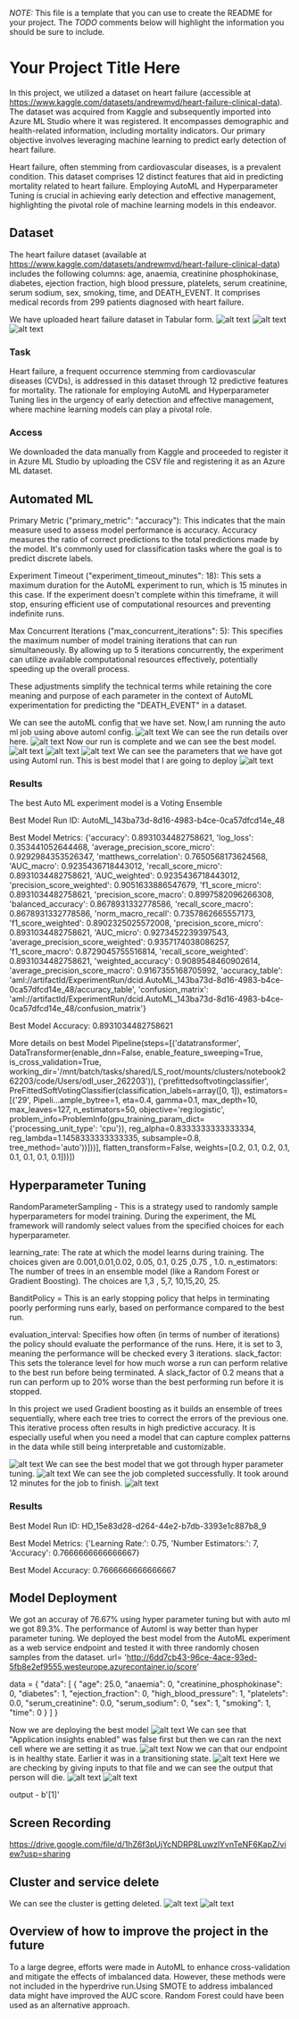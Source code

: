 *NOTE:* This file is a template that you can use to create the README for your project. The *TODO* comments below will highlight the information you should be sure to include.

# Your Project Title Here
In this project, we utilized a dataset on heart failure (accessible at https://www.kaggle.com/datasets/andrewmvd/heart-failure-clinical-data). The dataset was acquired from Kaggle and subsequently imported into Azure ML Studio where it was registered. It encompasses demographic and health-related information, including mortality indicators. Our primary objective involves leveraging machine learning to predict early detection of heart failure.

Heart failure, often stemming from cardiovascular diseases, is a prevalent condition. This dataset comprises 12 distinct features that aid in predicting mortality related to heart failure. Employing AutoML and Hyperparameter Tuning is crucial in achieving early detection and effective management, highlighting the pivotal role of machine learning models in this endeavor.

## Dataset
The heart failure dataset (available at https://www.kaggle.com/datasets/andrewmvd/heart-failure-clinical-data) includes the following columns: age, anaemia, creatinine phosphokinase, diabetes, ejection fraction, high blood pressure, platelets, serum creatinine, serum sodium, sex, smoking, time, and DEATH_EVENT. It comprises medical records from 299 patients diagnosed with heart failure.

We have uploaded heart failure dataset in Tabular form.
![alt text](image-1.png)
![alt text](image.png)
![alt text](image-2.png)


### Task
Heart failure, a frequent occurrence stemming from cardiovascular diseases (CVDs), is addressed in this dataset through 12 predictive features for mortality. The rationale for employing AutoML and Hyperparameter Tuning lies in the urgency of early detection and effective management, where machine learning models can play a pivotal role.

### Access
We downloaded the data manually from Kaggle and proceeded to register it in Azure ML Studio by uploading the CSV file and registering it as an Azure ML dataset.

## Automated ML
Primary Metric ("primary_metric": "accuracy"): This indicates that the main measure used to assess model performance is accuracy. Accuracy measures the ratio of correct predictions to the total predictions made by the model. It's commonly used for classification tasks where the goal is to predict discrete labels.

Experiment Timeout ("experiment_timeout_minutes": 18): This sets a maximum duration for the AutoML experiment to run, which is 15 minutes in this case. If the experiment doesn't complete within this timeframe, it will stop, ensuring efficient use of computational resources and preventing indefinite runs.

Max Concurrent Iterations ("max_concurrent_iterations": 5): This specifies the maximum number of model training iterations that can run simultaneously. By allowing up to 5 iterations concurrently, the experiment can utilize available computational resources effectively, potentially speeding up the overall process.

These adjustments simplify the technical terms while retaining the core meaning and purpose of each parameter in the context of AutoML experimentation for predicting the "DEATH_EVENT" in a dataset.

We can see the autoML config that we have set. Now,I am running the auto ml job using above automl config. 
![alt text](image-12.png)
We can see the run details over here.
![alt text](image-13.png)
Now our run is complete and we can see the best model.
![alt text](image-14.png)
![alt text](image-15.png)
![alt text](image-16.png)
We can see the parameters that we have got using Automl run. This is best model that I are going to deploy
![alt text](image-17.png)

### Results
The best Auto ML experiment model is a Voting Ensemble

Best Model Run ID: AutoML_143ba73d-8d16-4983-b4ce-0ca57dfcd14e_48

Best Model Metrics: {'accuracy': 0.8931034482758621, 'log_loss': 0.353441052644468, 'average_precision_score_micro': 0.9292984353526347, 'matthews_correlation': 0.7650568173624568, 'AUC_macro': 0.9235436718443012, 'recall_score_micro': 0.8931034482758621, 'AUC_weighted': 0.9235436718443012, 'precision_score_weighted': 0.9051633886547679, 'f1_score_micro': 0.8931034482758621, 'precision_score_macro': 0.8997582096266308, 'balanced_accuracy': 0.8678931332778586, 'recall_score_macro': 0.8678931332778586, 'norm_macro_recall': 0.7357862665557173, 'f1_score_weighted': 0.8902325025572008, 'precision_score_micro': 0.8931034482758621, 'AUC_micro': 0.9273452239397543, 'average_precision_score_weighted': 0.9357174038086257, 'f1_score_macro': 0.8729045755516814, 'recall_score_weighted': 0.8931034482758621, 'weighted_accuracy': 0.9089548460902614, 'average_precision_score_macro': 0.9167355168705992, 'accuracy_table': 'aml://artifactId/ExperimentRun/dcid.AutoML_143ba73d-8d16-4983-b4ce-0ca57dfcd14e_48/accuracy_table', 'confusion_matrix': 'aml://artifactId/ExperimentRun/dcid.AutoML_143ba73d-8d16-4983-b4ce-0ca57dfcd14e_48/confusion_matrix'}

Best Model Accuracy: 0.8931034482758621

More details on best Model Pipeline(steps=[('datatransformer',
                 DataTransformer(enable_dnn=False, enable_feature_sweeping=True, is_cross_validation=True, working_dir='/mnt/batch/tasks/shared/LS_root/mounts/clusters/notebook262203/code/Users/odl_user_262203')),
                ('prefittedsoftvotingclassifier',
                 PreFittedSoftVotingClassifier(classification_labels=array([0, 1]), estimators=[('29', Pipeli...ample_bytree=1, eta=0.4, gamma=0.1, max_depth=10, max_leaves=127, n_estimators=50, objective='reg:logistic', problem_info=ProblemInfo(gpu_training_param_dict={'processing_unit_type': 'cpu'}), reg_alpha=0.8333333333333334, reg_lambda=1.1458333333333335, subsample=0.8, tree_method='auto'))]))], flatten_transform=False, weights=[0.2, 0.1, 0.2, 0.1, 0.1, 0.1, 0.1, 0.1]))])

## Hyperparameter Tuning
RandomParameterSampling - This is a strategy used to randomly sample hyperparameters for model training. During the experiment, the ML framework will randomly select values from the specified choices for each hyperparameter.

learning_rate: The rate at which the model learns during training. The choices given are 0.001,0.01,0.02, 0.05, 0.1, 0.25 ,0.75 , 1.0.
n_estimators: The number of trees in an ensemble model (like a Random Forest or Gradient Boosting). The choices are 1,3 , 5,7, 10,15,20, 25.

BanditPolicy = This is an early stopping policy that helps in terminating poorly performing runs early, based on performance compared to the best run.

evaluation_interval: Specifies how often (in terms of number of iterations) the policy should evaluate the performance of the runs. Here, it is set to 3, meaning the performance will be checked every 3 iterations.
slack_factor: This sets the tolerance level for how much worse a run can perform relative to the best run before being terminated. A slack_factor of 0.2 means that a run can perform up to 20% worse than the best performing run before it is stopped.

In this project we used Gradient boosting as it builds an ensemble of trees sequentially, where each tree tries to correct the errors of the previous one. This iterative process often results in high predictive accuracy.  It is especially useful when you need a model that can capture complex patterns in the data while still being interpretable and customizable.


![alt text](image-10.png)
We can see the best model that we got through hyper parameter tuning.
![alt text](image-11.png)
We can see the job completed successfully. It took around 12 minutes for the job to finish.
![alt text](image-18.png)

### Results
Best Model Run ID: HD_15e83d28-d264-44e2-b7db-3393e1c887b8_9

Best Model Metrics: {'Learning Rate:': 0.75, 'Number Estimators:': 7, 'Accuracy': 0.7666666666666667}

Best Model Accuracy: 0.7666666666666667

## Model Deployment
We got an accuray of 76.67% using hyper parameter tuning but with auto ml we got 89.3%. The performance of Automl is way better than hyper parameter tuning.
We deployed the best model from the AutoML experiment as a web service endpoint and tested it with three randomly chosen samples from the dataset.
url= 'http://6dd7cb43-96ce-4ace-93ed-5fb8e2ef9555.westeurope.azurecontainer.io/score'

data =  {
  "data": [
    {
      "age": 25.0,
      "anaemia": 0,
      "creatinine_phosphokinase": 0,
      "diabetes": 1,
      "ejection_fraction": 0,
      "high_blood_pressure": 1,
      "platelets": 0.0,
      "serum_creatinine": 0.0,
      "serum_sodium": 0,
      "sex": 1,
      "smoking": 1,
      "time": 0
    }
  ]
}

Now we are deploying the best model 
![alt text](image-6.png)
We can see that "Application insights enabled" was false first but then we can ran the next cell where we are setting it as true.
![alt text](image-7.png)
Now we can that our endpoint is in healthy state. Earlier it was in a transitioning state.
![alt text](image-8.png)
Here we are checking by giving inputs to that file and we can see the output that person will die.
![alt text](image-9.png)
![alt text](image-20.png)


output - b'[1]'
## Screen Recording
https://drive.google.com/file/d/1hZ6f3pUjYcNDRP8LuwzlYvnTeNF6KapZ/view?usp=sharing

## Cluster and service delete
We can see the cluster is getting deleted.
![alt text](image-3.png)
![alt text](image-4.png)

## Overview of how to improve the project in the future
To a large degree, efforts were made in AutoML to enhance cross-validation and mitigate the effects of imbalanced data. However, these methods were not included in the hyperdrive run.Using SMOTE to address imbalanced data might have improved the AUC score. Random Forest could have been used as an alternative approach.